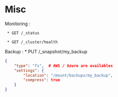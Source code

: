 Misc
====

Monitoring : 

     * GET /_status
     
     * GET /_cluster/health
     

Backup : 
     * PUT /_snapshot/my_backup​

```json
{​
	"type": "fs",  # AWS / Azure are availables​
	"settings": {​
		"location": "/mount/backups/my_backup",​
		"compress": true​
 	}​
}​
```
